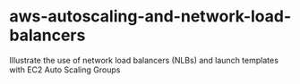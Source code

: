 # aws-autoscaling-and-network-load-balancers

Illustrate the use of network load balancers (NLBs) and launch templates with EC2 Auto Scaling Groups
